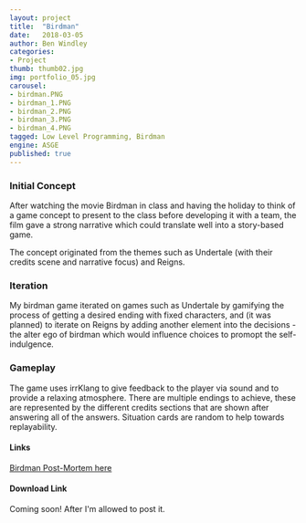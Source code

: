 ```yaml
---
layout: project
title:  "Birdman"
date:   2018-03-05
author: Ben Windley
categories:
- Project
thumb: thumb02.jpg
img: portfolio_05.jpg
carousel:
- birdman.PNG
- birdman_1.PNG
- birdman_2.PNG
- birdman_3.PNG
- birdman_4.PNG
tagged: Low Level Programming, Birdman
engine: ASGE
published: true
---
```


### Initial Concept

After watching the movie Birdman in class and having the holiday to think of a game concept to present to the class before developing it with a team, the film gave a strong narrative which could translate well into a story-based game. 

The concept originated from the themes such as Undertale (with their credits scene and narrative focus) and Reigns.

### Iteration

My birdman game iterated on games such as Undertale by gamifying the process of getting a desired ending with fixed characters, and (it was planned) to iterate on Reigns by adding another element into the decisions - the alter ego of birdman which would influence choices to promopt the self-indulgence.

### Gameplay

The game uses irrKlang to give feedback to the player via sound and to provide a relaxing atmosphere. There are multiple endings to achieve, these are represented by the different credits sections that are shown after answering all of the answers. Situation cards are random to help towards replayability.

#### Links
[Birdman Post-Mortem here](https://benwindley.github.io/blog/low-level%20programming/BirdmanPostMortem)

#### Download Link
Coming soon! After I'm allowed to post it.
